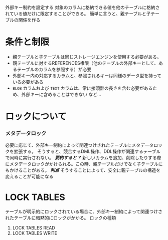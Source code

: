 外部キー制約を設定する
対象のカラムに格納できる値を他のテーブルに格納されている値だけに限定することができる。
簡単に言うと、親テーブルと子テーブルの関係を作る
# 条件と制限
- 親テーブルと子テーブルは同じストレージエンジンを使用する必要がある。
- 親テーブルに対するREFERENCES権限（他のテーブルの外部キーとして、あるテーブルのカラムを参照する）が必要
- 外部キー内の対応するカラムと、参照されるキーは同様のデータ型を持っている必要がある
- `BLOB` カラムおよび `TEXT` カラムは、常に接頭辞の長さを含む必要があるため、外部キーに含めることはできない
  など...
# ロックについて
### メタデータロック
必要に応じて、外部キー制約によって関連つけされたテーブルにメタデータロックを拡張する。
そうすると、競合するDML操作、DDL操作が関連するテーブルで同時に実行されない。
***要約すると？***
新しいカラムを追加、削除したりする際にメタデータロックがかけられる。この時、親テーブルだけでなく子テーブルにもかけることがある。
***利点*** 
そうすることによって、安全に親テーブルの構造を変えることが可能になる
# LOCK TABLES
テーブルが明示的にロックされている場合に、外部キー制約によって関連つけされたテーブルに暗黙的にロックがかかる。
ロックの種類
1. LOCK TABLES READ
2. LOCK TABLES WRITE


